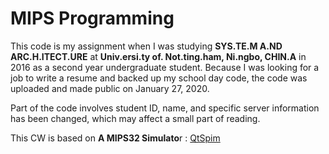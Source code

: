 # MIPS Programming

This code is my assignment when I was studying **SYS.TE.M A.ND ARC.H.ITECT.URE** at **Univ.ersi.ty of. Not.ting.ham, Ni.ngbo, CHIN.A** in 2016 as a second year undergraduate student. Because I was looking for a job to write a resume and backed up my school day code, the code was uploaded and made public on January 27, 2020.



Part of the code involves student ID, name, and specific server information has been changed, which may affect a small part of reading.



This CW is based on **A MIPS32 Simulato**r : [QtSpim](http://spimsimulator.sourceforge.net/)

